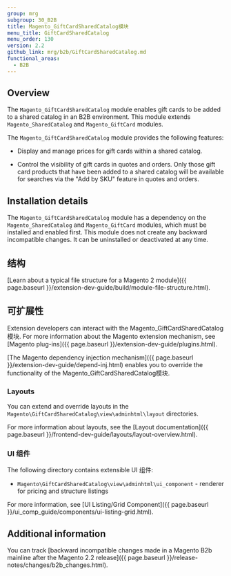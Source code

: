 ```yaml
---
group: mrg
subgroup: 30_B2B
title: Magento_GiftCardSharedCatalog模块
menu_title: GiftCardSharedCatalog
menu_order: 130
version: 2.2
github_link: mrg/b2b/GiftCardSharedCatalog.md
functional_areas:
  - B2B
---
```


## Overview

The `Magento_GiftCardSharedCatalog` module enables gift cards to be added to a shared catalog in an B2B environment. This module extends `Magento_SharedCatalog` and `Magento_GiftCard` modules.

The `Magento_GiftCardSharedCatalog` module provides the following features:

* Display and manage prices for gift cards within a shared catalog.

* Control the visibility of gift cards in quotes and orders. Only those gift card products that have been added to a shared catalog will be available for searches via the "Add by SKU" feature in quotes and orders.

## Installation details

The `Magento_GiftCardSharedCatalog` module has a dependency on the `Magento_SharedCatalog` and `Magento_GiftCard` modules, which must be installed and enabled first. This module does not create any backward incompatible changes. It can be uninstalled or deactivated at any time.

## 结构

[Learn about a typical file structure for a Magento 2 module]({{ page.baseurl }}/extension-dev-guide/build/module-file-structure.html).

## 可扩展性

Extension developers can interact with the Magento_GiftCardSharedCatalog模块. For more information about the Magento extension mechanism, see [Magento plug-ins]({{ page.baseurl }}/extension-dev-guide/plugins.html).

[The Magento dependency injection mechanism]({{ page.baseurl }}/extension-dev-guide/depend-inj.html) enables you to override the functionality of the Magento_GiftCardSharedCatalog模块.

### Layouts

You can extend and override layouts in the `Magento\GiftCardSharedCatalog\view\adminhtml\layout` directories.

For more information about layouts, see the [Layout documentation]({{ page.baseurl }}/frontend-dev-guide/layouts/layout-overview.html).

### UI 组件

The following directory contains extensible UI 组件:

* `Magento\GiftCardSharedCatalog\view\adminhtml\ui_component` - renderer for pricing and structure listings

For more information, see [UI Listing/Grid Component]({{ page.baseurl }}/ui_comp_guide/components/ui-listing-grid.html).

## Additional information

You can track [backward incompatible changes made in a Magento B2b mainline after the Magento 2.2 release]({{ page.baseurl }}/release-notes/changes/b2b_changes.html).
